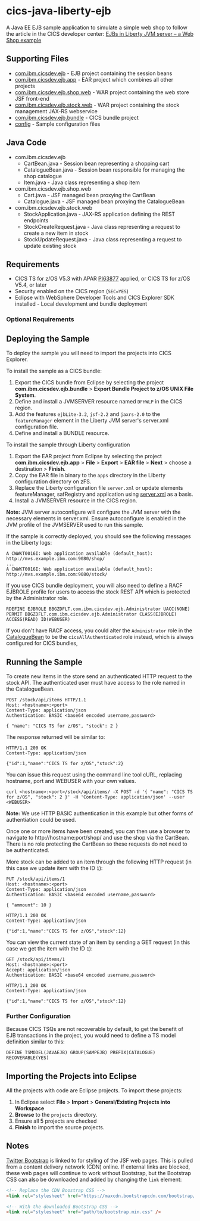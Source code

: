 # cics-java-liberty-ejb
A Java EE EJB sample application to simulate a simple web shop to follow the article in the CICS developer center: [EJBs in Liberty JVM server &ndash; a Web Shop example](https://developer.ibm.com/cics/2017/07/26/cics-ejb/)

## Supporting Files
* [com.ibm.cicsdev.ejb](projects/com.ibm.cicsdev.ejb) - EJB project containing the session beans
* [com.ibm.cicsdev.ejb.app](projects/com.ibm.cicsdev.ejb.app) - EAR project which combines all other projects
* [com.ibm.cicsdev.ejb.shop.web](projects/com.ibm.cicsdev.ejb.shop.web) - WAR project containing the web store JSF front-end
* [com.ibm.cicsdev.ejb.stock.web](projects/com.ibm.cicsdev.ejb.stock.web) - WAR project containing the stock management JAX-RS webservice
* [com.ibm.cicsdev.ejb.bundle](projects/com.ibm.cicsdev.ejb.bundle) - CICS bundle project
* [config](etc/config) - Sample configuration files

## Java Code
* com.ibm.cicsdev.ejb
  * CartBean.java - Session bean representing a shopping cart
  * CatalogueBean.java - Session bean responsible for managing the shop catalogue
  * Item.java - Java class representing a shop item
* com.ibm.cicsdev.ejb.shop.web
  * Cart.java - JSF managed bean proxying the CartBean
  * Catalogue.java - JSF managed bean proxying the CatalogueBean
* com.ibm.cicsdev.ejb.stock.web
  * StockApplication.java - JAX-RS application defining the REST endpoints
  * StockCreateRequest.java - Java class representing a request to create a new item in stock
  * StockUpdateRequest.java - Java class representing a request to update existing stock

## Requirements
* CICS TS for z/OS V5.3 with APAR [PI63877](http://www-01.ibm.com/support/docview.wss?uid=swg1PI63877) applied, or CICS TS for z/OS V5.4, or later
* Security enabled on the CICS region (`SEC=YES`)
* Eclipse with WebSphere Developer Tools and CICS Explorer SDK installed - Local development and bundle deployment

### Optional Requirements

## Deploying the Sample

To deploy the sample you will need to import the projects into CICS Explorer. 

To install the sample as a CICS bundle:

1. Export the CICS bundle from Eclipse by selecting the project **com.ibm.cicsdev.ejb.bundle** > **Export Bundle Project to z/OS UNIX File System**. 
2. Define and install a JVMSERVER resource named `DFHWLP` in the CICS region.
3. Add the features `ejbLite-3.2`, `jsf-2.2` and `jaxrs-2.0` to the `featureManager` element in the Liberty JVM server's server.xml configuration file.
4. Define and install a BUNDLE resource.

To install the sample through Liberty configuration
1. Export the EAR project from Eclipse by selecting the project **com.ibm.cicsdev.ejb.app** > **File** > **Export** > **EAR file** > **Next** > choose a destination > **Finish**.
2. Copy the EAR file in binary to the `apps` directory in the Liberty configuration directory on zFS.
3. Replace the Liberty configuration file `server.xml` or update elements featureManager, safRegistry and application using [server.xml](etc/config/server.xml) as a basis.
4. Install a JVMSERVER resource in the CICS region.

**Note:** JVM server autoconfigure will configure the JVM server with the necessary elements in server.xml. Ensure autoconfigure is enabled in the JVM profile of the JVMSERVER used to run this sample.

If the sample is correctly deployed, you should see the following messages in the Liberty logs:

```
A CWWKT0016I: Web application available (default_host): http://mvs.example.ibm.com:9080/shop/
...
A CWWKT0016I: Web application available (default_host): http://mvs.example.ibm.com:9080/stock/
```

If you use CICS bundle deployment, you will also need to define a RACF EJBROLE profile for users to access the stock REST API which is protected by the Administrator role.

```
RDEFINE EJBROLE BBGZDFLT.com.ibm.cicsdev.ejb.Administrator UACC(NONE) 
PERMIT BBGZDFLT.com.ibm.cicsdev.ejb.Administrator CLASS(EJBROLE) ACCESS(READ) ID(WEBUSER) 
```

If you don't have RACF access, you could alter the `Administrator` role in the [CatalogueBean](projects/com.ibm.cicsdev.ejb/ejbModule/com/ibm/cicsdev/ejb/CatalogueBean.java) to be the `cicsAllAuthenticated` role instead, which is always configured for CICS bundles, 

## Running the Sample
To create new items in the store send an authenticated HTTP request to the stock API. The authenticated user must have access to the role named in the CatalogueBean.

```http
POST /stock/api/items HTTP/1.1
Host: <hostname>:<port>
Content-Type: application/json
Authentication: BASIC <base64 encoded username,password>

{ "name": "CICS TS for z/OS", "stock": 2 }
```
The response returned will be similar to:

```http
HTTP/1.1 200 OK
Content-Type: application/json

{"id":1,"name":"CICS TS for z/OS","stock":2}
```

You can issue this request using the command line tool cURL, replacing hostname, port and WEBUSER with your own values.

```shell
curl <hostname>:<port>/stock/api/items/ -X POST -d '{ "name": "CICS TS for z/OS", "stock": 2 }' -H 'Content-Type: application/json' --user <WEBUSER>
```

**Note:** We use HTTP BASIC authentication in this example but other forms of authentiation could be used.  


Once one or more items have been created, you can then use a browser to navigate to http://hostname:port/shop/ and use the shop via the CartBean. There is no role protecting
the CartBean so these requests do not need to be authenticated.

More stock can be added to an item through the following HTTP request (in this case we update item with the ID `1`):

```http
PUT /stock/api/items/1
Host: <hostname>:<port>
Content-Type: application/json
Authentication: BASIC <base64 encoded username,password>

{ "ammount": 10 }
```

```http
HTTP/1.1 200 OK
Content-Type: application/json

{"id":1,"name":"CICS TS for z/OS","stock":12}
```

You can view the current state of an item by sending a GET request (in this case we get the item with the ID `1`):

```http
GET /stock/api/items/1
Host: <hostname>:<port>
Accept: application/json
Authentication: BASIC <base64 encoded username,password>
```

```http
HTTP/1.1 200 OK
Content-Type: application/json

{"id":1,"name":"CICS TS for z/OS","stock":12}
```

### Further Configuration
Because CICS TSQs are not recoverable by default, to get the benefit of EJB transactions in the project, you would need to define a TS model definition similar to this:

```
DEFINE TSMODEL(JAVAEJB) GROUP(SAMPEJB) PREFIX(CATALOGUE) RECOVERABLE(YES)
```

## Importing the Projects into Eclipse
All the projects with code are Eclipse projects. To import these projects:

1. In Eclipse select **File** > **Import** > **General/Existing Projects into Workspace**
2. **Browse** to the `projects` directory.
3. Ensure all 5 projects are checked
4. **Finish** to import the source projects.


## Notes
[Twitter Bootstrap](http://getbootstrap.com/) is linked to for styling of the JSF web pages. This is pulled from a content delivery network (CDN) online. If external links are blocked, these web pages will continue to work without Bootstrap, but the Bootstrap CSS can also be downloaded and added by changing the `link` element:

```html
<!-- Replace the CDN Boostrap CSS -->
<link rel="stylesheet" href="https://maxcdn.bootstrapcdn.com/bootstrap/3.3.7/css/bootstrap.min.css" integrity="sha384-BVYiiSIFeK1dGmJRAkycuHAHRg32OmUcww7on3RYdg4Va+PmSTsz/K68vbdEjh4u" crossorigin="anonymous" />

<!-- With the downloaded Bootstrap CSS -->
<link rel="stylesheet" href="path/to/bootstrap.min.css" />
```
